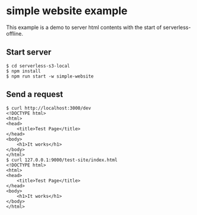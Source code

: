 # simple website example
This example is a demo to server html contents with the start of serverless-offline.

## Start server
```
$ cd serverless-s3-local
$ npm install
$ npm run start -w simple-website
```

## Send a request
```
$ curl http://localhost:3000/dev
<!DOCTYPE html>
<html>
<head>
    <title>Test Page</title>
</head>
<body>
    <h1>It works</h1>
</body>
</html>
$ curl 127.0.0.1:9000/test-site/index.html
<!DOCTYPE html>
<html>
<head>
    <title>Test Page</title>
</head>
<body>
    <h1>It works</h1>
</body>
</html>
```
